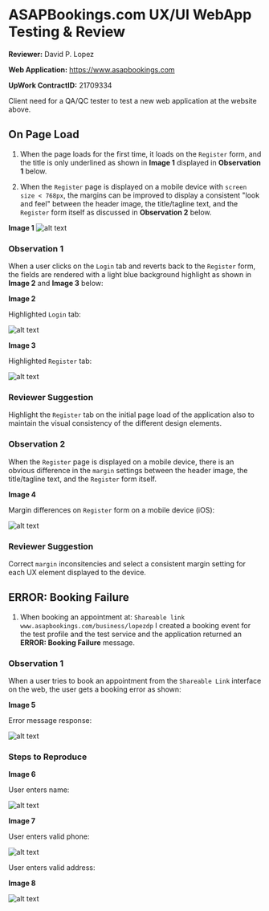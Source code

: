 # ASAPBookings.com UX/UI WebApp Testing & Review

**Reviewer:** David P. Lopez

**Web Application:** https://www.asapbookings.com

**UpWork ContractID:** 21709334

Client need for a QA/QC tester to test a new web application at the website above.

## On Page Load

1. When the page loads for the first time, it loads on the `Register` form, and the title is only underlined as shown in **Image 1** displayed in **Observation 1** below.

2. When the `Register` page is displayed on a mobile device with `screen size < 768px`, the margins can be improved to display a consistent "look and feel" between the header image, the title/tagline text, and the `Register` form itself as discussed in **Observation 2** below.

**Image 1**
![alt text](https://github.com/lopezdp/TechnicalArticles/blob/master/img/AsapReviewImg/01.PNG "Image 1")

### Observation 1

When a user clicks on the `Login` tab and reverts back to the `Register` form, the fields are rendered with a light blue background highlight as shown in **Image 2** and **Image 3** below:

**Image 2**

Highlighted `Login` tab:

![alt text](https://github.com/lopezdp/TechnicalArticles/blob/master/img/AsapReviewImg/02.PNG "Image 2")

**Image 3**

Highlighted `Register` tab:

![alt text](https://github.com/lopezdp/TechnicalArticles/blob/master/img/AsapReviewImg/03.PNG "Image 3")

### Reviewer Suggestion

Highlight the `Register` tab on the initial page load of the application also to maintain the visual consistency of the different design elements.

### Observation 2

When the `Register` page is displayed on a mobile device, there is an obvious difference in the `margin` settings between the header image, the title/tagline text, and the `Register` form itself.

**Image 4**

Margin differences on `Register` form on a mobile device (iOS):

![alt text](https://github.com/lopezdp/TechnicalArticles/blob/master/img/AsapReviewImg/04.PNG "Image 4")

### Reviewer Suggestion

Correct `margin` inconsitencies and select a consistent margin setting for each UX element displayed to the device.

## ERROR: Booking Failure

1. When booking an appointment at: `Shareable link www.asapbookings.com/business/lopezdp` I created a booking event for the test profile and the test service and the application returned an **ERROR: Booking Failure** message.

### Observation 1

When a user tries to book an appointment from the `Shareable Link` interface on the web, the user gets a booking error as shown:

**Image 5**

Error message response:

![alt text](https://github.com/lopezdp/TechnicalArticles/blob/master/img/AsapReviewImg/05.PNG "Image 5")

### Steps to Reproduce

**Image 6**

User enters name:

![alt text](https://github.com/lopezdp/TechnicalArticles/blob/master/img/AsapReviewImg/06.PNG "Image 5")

**Image 7**

User enters valid phone:

![alt text](https://github.com/lopezdp/TechnicalArticles/blob/master/img/AsapReviewImg/07.PNG "Image 5")

User enters valid address:

**Image 8**

![alt text](https://github.com/lopezdp/TechnicalArticles/blob/master/img/AsapReviewImg/08.PNG "Image 5")




